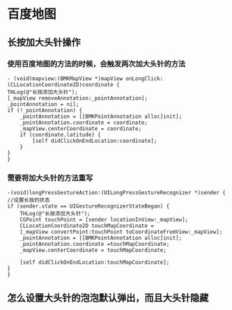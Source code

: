 # 百度地图

## 长按加大头针操作

### 使用百度地图的方法的时候，会触发两次加大头针的方法
	- (void)mapview:(BMKMapView *)mapView onLongClick:(CLLocationCoordinate2D)coordinate {
    THLog(@"长按添加大头针");
    [_mapView removeAnnotation:_pointAnnotation];
    _pointAnnotation = nil;
    if (!_pointAnnotation) {
        _pointAnnotation = [[BMKPointAnnotation alloc]init];
        _pointAnnotation.coordinate = coordinate;
        _mapView.centerCoordinate = coordinate;
        if (coordinate.latitude) {
            [self didClickOnEndLocation:coordinate];
        }
    }
	}

### 需要将加大头针的方法重写
	-(void)longPressGestureAction:(UILongPressGestureRecognizer *)sender {
    //设置长按的状态
    if (sender.state == UIGestureRecognizerStateBegan) {
        THLog(@"长按添加大头针");
        CGPoint touchPoint = [sender locationInView:_mapView];
        CLLocationCoordinate2D touchMapCoordinate =
        [_mapView convertPoint:touchPoint toCoordinateFromView:_mapView];
        _pointAnnotation = [[BMKPointAnnotation alloc]init];
        _pointAnnotation.coordinate =touchMapCoordinate;
        _mapView.centerCoordinate = touchMapCoordinate;
        
        [self didClickOnEndLocation:touchMapCoordinate];
    }
	}

## 怎么设置大头针的泡泡默认弹出，而且大头针隐藏